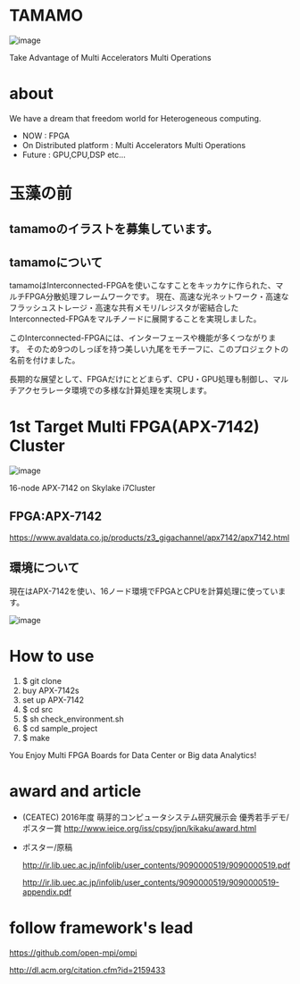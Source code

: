 # TAMAMO
![image](https://cloud.githubusercontent.com/assets/8033826/20907266/807f7b64-bb90-11e6-8142-2b3b15826c2d.png)

Take Advantage of Multi Accelerators Multi Operations

# about
We have a dream that freedom world for Heterogeneous computing.
* NOW : FPGA
* On Distributed platform : Multi Accelerators Multi Operations 
* Future : GPU,CPU,DSP etc... 

# 玉藻の前
## tamamoのイラストを募集しています。

## tamamoについて
tamamoはInterconnected-FPGAを使いこなすことをキッカケに作られた、マルチFPGA分散処理フレームワークです。
現在、高速な光ネットワーク・高速なフラッシュストレージ・高速な共有メモリ/レジスタが密結合したInterconnected-FPGAをマルチノードに展開することを実現しました。

このInterconnected-FPGAには、インターフェースや機能が多くつながります。
そのため9つのしっぽを持つ美しい九尾をモチーフに、このプロジェクトの名前を付けました。

長期的な展望として、FPGAだけにとどまらず、CPU・GPU処理も制御し、マルチアクセラレータ環境での多様な計算処理を実現します。

# 1st Target Multi FPGA(APX-7142) Cluster
![image](https://cloud.githubusercontent.com/assets/8033826/20906699/cac04086-bb8c-11e6-9805-ddbe6e5e1b36.png)

16-node APX-7142 on Skylake i7Cluster

## FPGA:APX-7142
https://www.avaldata.co.jp/products/z3_gigachannel/apx7142/apx7142.html

## 環境について
現在はAPX-7142を使い、16ノード環境でFPGAとCPUを計算処理に使っています。

![image](https://cloud.githubusercontent.com/assets/8033826/20907815/f6a89f84-bb93-11e6-857d-29496a3efbe7.png)

# How to use 
1. $ git clone 
2. buy APX-7142s
3. set up APX-7142
4. $ cd src
5. $ sh check_environment.sh
6. $ cd sample_project 
7. $ make 

You Enjoy Multi FPGA Boards for Data Center or Big data Analytics!


# award and article
* (CEATEC) 2016年度 萌芽的コンピュータシステム研究展示会 優秀若手デモ/ポスター賞
  http://www.ieice.org/iss/cpsy/jpn/kikaku/award.html

* ポスター/原稿

  http://ir.lib.uec.ac.jp/infolib/user_contents/9090000519/9090000519.pdf

  http://ir.lib.uec.ac.jp/infolib/user_contents/9090000519/9090000519-appendix.pdf
  

# follow framework's lead

https://github.com/open-mpi/ompi

http://dl.acm.org/citation.cfm?id=2159433